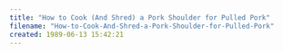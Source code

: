 ```yaml
---
title: "How to Cook (And Shred) a Pork Shoulder for Pulled Pork"
filename: "How-to-Cook-And-Shred-a-Pork-Shoulder-for-Pulled-Pork"
created: 1989-06-13 15:42:21
---
```

